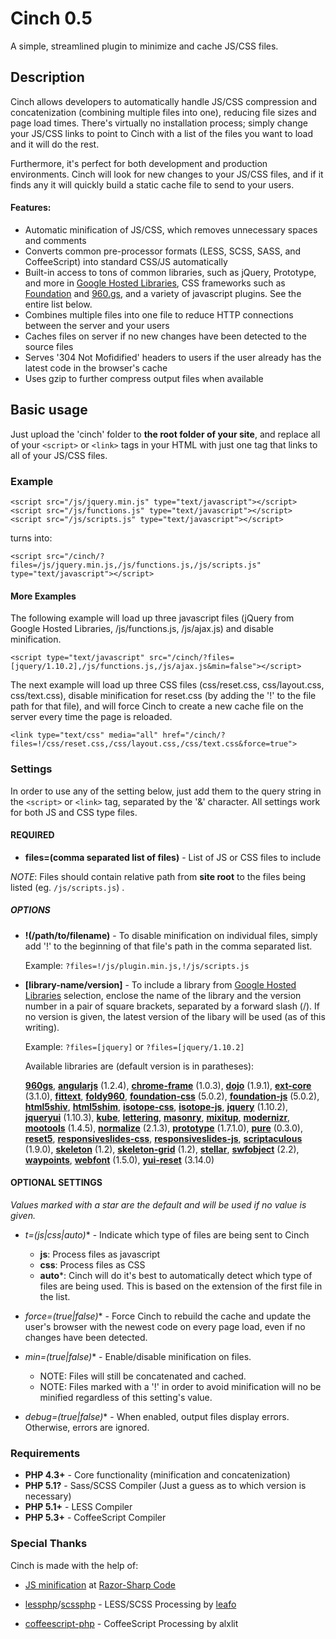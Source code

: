 Cinch 0.5
=========

A simple, streamlined plugin to minimize and cache JS/CSS files.



Description
-----------

Cinch allows developers to automatically handle JS/CSS compression and concatenization (combining multiple files into one), reducing file sizes and page load times. There's virtually no installation process; simply change your JS/CSS links to point to Cinch with a list of the files you want to load and it will do the rest.

Furthermore, it's perfect for both development and production environments. Cinch will look for new changes to your JS/CSS files, and if it finds any it will quickly build a static cache file to send to your users.



#### Features:

- Automatic minification of JS/CSS, which removes unnecessary spaces and comments
- Converts common pre-processor formats (LESS, SCSS, SASS, and CoffeeScript) into standard CSS/JS automatically
- Built-in access to tons of common libraries, such as jQuery, Prototype, and more in [Google Hosted Libraries](https://developers.google.com/speed/libraries/), CSS frameworks such as [Foundation](http://foundation.zurb.com/) and [960.gs](http://960.gs/), and a variety of javascript plugins. See the entire list below.
- Combines multiple files into one file to reduce HTTP connections between the server and your users
- Caches files on server if no new changes have been detected to the source files
- Serves '304 Not Mofidified' headers to users if the user already has the latest code in the browser's cache
- Uses gzip to further compress output files when available



Basic usage
-----------

Just upload the 'cinch' folder to **the root folder of your site**, and replace all of your `<script>` or `<link>` tags in your HTML with just one tag that links to all of your JS/CSS files. 

### Example 

	<script src="/js/jquery.min.js" type="text/javascript"></script>
	<script src="/js/functions.js" type="text/javascript"></script>
	<script src="/js/scripts.js" type="text/javascript"></script>
	
turns into:

	<script src="/cinch/?files=/js/jquery.min.js,/js/functions.js,/js/scripts.js" type="text/javascript"></script>

#### More Examples


The following example will load up three javascript files (jQuery from Google Hosted Libraries, /js/functions.js, /js/ajax.js) and disable minification.

	<script type="text/javascript" src="/cinch/?files=[jquery/1.10.2],/js/functions.js,/js/ajax.js&min=false"></script>
	
The next example will load up three CSS files (css/reset.css, css/layout.css, css/text.css), disable minification for reset.css (by adding the '!' to the file path for that file), and will force Cinch to create a new cache file on the server every time the page is reloaded.
	
	<link type="text/css" media="all" href="/cinch/?files=!/css/reset.css,/css/layout.css,/css/text.css&force=true">



### Settings

In order to use any of the setting below, just add them to the query string in the `<script>` or `<link>` tag, separated by the '&' character. All settings work for both JS and CSS type files. 


#### REQUIRED

- **files=(comma separated list of files)** - List of JS or CSS files to include

*NOTE*: Files should contain relative path from **site root** to the files being listed (eg. `/js/scripts.js`) .	

##### OPTIONS
- **!(/path/to/filename)** - To disable minification on individual files, simply add '!' to the beginning of that file's path in the comma separated list. 

	Example: `?files=!/js/plugin.min.js,!/js/scripts.js`

- **[library-name/version]** - To include a library from [Google Hosted Libraries](https://developers.google.com/speed/libraries/) selection, enclose the name of the library and the version number in a pair of square brackets, separated by a forward slash (/). If no version is given, the latest version of the libary will be used (as of this writing).

	Example: `?files=[jquery]` or `?files=[jquery/1.10.2]`

	Available libraries are (default version is in paratheses):
	
	**[960gs](https://raw.github.com/nathansmith/960-Grid-System/master/code/css/960.css)**, 
**[angularjs](https://ajax.googleapis.com/ajax/libs/angularjs/1.2.4/angular.min.js)** (1.2.4), 
**[chrome-frame](https://ajax.googleapis.com/ajax/libs/chrome-frame/1.0.3/CFInstall.min.js)** (1.0.3), 
**[dojo](https://ajax.googleapis.com/ajax/libs/dojo/1.9.1/dojo/dojo.js)** (1.9.1), 
**[ext-core](https://ajax.googleapis.com/ajax/libs/ext-core/3.1.0/ext-core.js)** (3.1.0), 
**[fittext](https://raw.github.com/davatron5000/FitText.js/master/jquery.fittext.js)**, 
**[foldy960](https://raw.github.com/davatron5000/Foldy960/master/style.css)**, 
**[foundation-css](libraries/foundation/5.0.2/foundation.min.css)** (5.0.2), 
**[foundation-js](libraries/foundation/5.0.2/foundation.min.js)** (5.0.2), 
**[html5shiv](http://html5shiv.googlecode.com/svn/trunk/html5.js)**, 
**[html5shim](http://html5shiv.googlecode.com/svn/trunk/html5.js)**, 
**[isotope-css](https://raw.github.com/desandro/isotope/master/css/style.css)**, 
**[isotope-js](https://raw.github.com/desandro/isotope/master/jquery.isotope.min.js)**, 
**[jquery](https://ajax.googleapis.com/ajax/libs/jquery/1.10.2/jquery.min.js)** (1.10.2), 
**[jqueryui](https://ajax.googleapis.com/ajax/libs/jqueryui/1.10.3/jquery-ui.min.js)** (1.10.3), 
**[kube](http://imperavi.com/css/kube.css)**, 
**[lettering](https://raw.github.com/davatron5000/Lettering.js/master/jquery.lettering.js)**, 
**[masonry](http://masonry.desandro.com/masonry.pkgd.min.js)**, 
**[mixitup](https://raw.github.com/barrel/mixitup/master/jquery.mixitup.min.js)**, 
**[modernizr](http://modernizr.com/downloads/modernizr-latest.js)**, 
**[mootools](https://ajax.googleapis.com/ajax/libs/mootools/1.4.5/mootools-yui-compressed.js)** (1.4.5), 
**[normalize](http://necolas.github.io/normalize.css/2.1.3/normalize.css)** (2.1.3), 
**[prototype](https://ajax.googleapis.com/ajax/libs/prototype/1.7.1.0/prototype.js)** (1.7.1.0), 
**[pure](http://yui.yahooapis.com/pure/0.3.0/pure-min.css)** (0.3.0), 
**[reset5](http://reset5.googlecode.com/hg/reset.min.css)**, 
**[responsiveslides-css](https://raw.github.com/viljamis/ResponsiveSlides.js/master/responsiveslides.css)**, 
**[responsiveslides-js](https://raw.github.com/viljamis/ResponsiveSlides.js/master/responsiveslides.min.js)**, 
**[scriptaculous](https://ajax.googleapis.com/ajax/libs/scriptaculous/1.9.0/scriptaculous.js)** (1.9.0), 
**[skeleton](libraries/skeleton/1.2/skeleton.css)** (1.2), 
**[skeleton-grid](libraries/skeleton/1.2/skeleton-grid.css)** (1.2), 
**[stellar](https://raw.github.com/markdalgleish/stellar.js/master/jquery.stellar.min.js)**, 
**[swfobject](https://ajax.googleapis.com/ajax/libs/swfobject/2.2/swfobject.js)** (2.2), 
**[waypoints](https://raw.github.com/imakewebthings/jquery-waypoints/master/waypoints.min.js)**, 
**[webfont](https://ajax.googleapis.com/ajax/libs/webfont/1.5.0/webfont.js)** (1.5.0), 
**[yui-reset](http://yui.yahooapis.com/3.14.0/build/cssreset/cssreset-min.css)** (3.14.0)
	


#### OPTIONAL SETTINGS
*Values marked with a star are the default and will be used if no value is given.*
		
- **t=(js|css|auto*)** - Indicate which type of files are being sent to Cinch
	- **js**: Process files as javascript
	- **css**: Process files as CSS
	- **auto***: Cinch will do it's best to automatically detect which type of files are being used. This is based on the extension of the first file in the list.
	
- **force=(true|false*)** - Force Cinch to rebuild the cache and update the user's browser with the newest code on every page load, even if no changes have been detected.

- **min=(true*|false)** - Enable/disable minification on files. 
	- NOTE: Files will still be concatenated and cached.
	- NOTE: Files marked with a '!' in order to avoid minification will no be minified regardless of this setting's value.
	
- **debug=(true|false*)** - When enabled, output files display errors. Otherwise, errors are ignored.


### Requirements

- **PHP 4.3+** - Core functionality (minification and concatenization)  
- **PHP 5.1?** - Sass/SCSS Compiler (Just a guess as to which version is necessary)
- **PHP 5.1+** - LESS Compiler
- **PHP 5.3+** - CoffeeScript Compiler


### Special Thanks

Cinch is made with the help of:

- [JS minification](http://razorsharpcode.blogspot.com/2010/02/lightweight-javascript-and-css.html) at [Razor-Sharp Code](http://razorsharpcode.blogspot.com/)

- [lessphp](http://leafo.net/lessphp/)/[scssphp](http://leafo.net/scssphp/) - LESS/SCSS Processing by [leafo](http://leafo.net/)

- [coffeescript-php](https://github.com/alxlit/coffeescript-php) - CoffeeScript Processing by alxlit